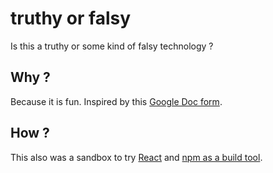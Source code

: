 # truthy or falsy

Is this a truthy or some kind of falsy technology ?

## Why ?

Because it is fun. Inspired by this [Google Doc form][1].

## How ?

This also was a sandbox to try [React][2] and [npm as a build tool][3].


[1]: https://docs.google.com/a/octo.com/forms/d/1kckcq_uv8dk9-W5rIdtqRwCHN4Uh209ELPUjTEZJDxc/viewform
[2]: http://facebook.github.io/react/index.html
[3]: http://blog.keithcirkel.co.uk/how-to-use-npm-as-a-build-tool/
